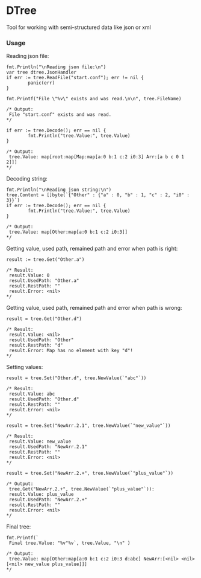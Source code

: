 # DTree

Tool for working with semi-structured data like json or xml

### Usage

Reading json file:
```
fmt.Println("\nReading json file:\n")
var tree dtree.JsonHandler
if err := tree.ReadFile("start.conf"); err != nil {
		panic(err)
}

fmt.Printf("File \"%v\" exists and was read.\n\n", tree.FileName)

/* Output: 
 File "start.conf" exists and was read.
*/

if err := tree.Decode(); err == nil {
		fmt.Println("tree.Value:", tree.Value)
}

/* Output: 
 tree.Value: map[root:map[Map:map[a:0 b:1 c:2 i0:3] Arr:[a b c 0 1 2]]]
*/
```

Decoding string:
```
fmt.Println("\nReading json string:\n")
tree.Content = []byte(`{"Other" : {"a" : 0, "b" : 1, "c" : 2, "i0" : 3}}`)
if err := tree.Decode(); err == nil {
		fmt.Println("tree.Value:", tree.Value)
}

/* Output: 
 tree.Value: map[Other:map[a:0 b:1 c:2 i0:3]]
*/
```	

Getting value, used path, remained path and error when path is right:
```
result := tree.Get("Other.a")

/* Result: 
 result.Value: 0
 result.UsedPath: "Other.a"
 result.RestPath: ""
 result.Error: <nil>
*/
```
Getting value, used path, remained path and error when path is wrong:
```
result = tree.Get("Other.d")

/* Result: 
 result.Value: <nil>
 result.UsedPath: "Other"
 result.RestPath: "d"
 result.Error: Map has no element with key "d"!
*/
```
Setting values:
```
result = tree.Set("Other.d", tree.NewValue(`"abc"`))

/* Result: 
 result.Value: abc
 result.UsedPath: "Other.d"
 result.RestPath: ""
 result.Error: <nil>
*/

result = tree.Set("NewArr.2.1", tree.NewValue(`"new_value"`))

/* Result: 
 result.Value: new_value
 result.UsedPath: "NewArr.2.1"
 result.RestPath: ""
 result.Error: <nil>
*/
	
result = tree.Set("NewArr.2.+", tree.NewValue(`"plus_value"`))

/* Output: 
 tree.Get("NewArr.2.+", tree.NewValue(`"plus_value"`)):
 result.Value: plus_value
 result.UsedPath: "NewArr.2.+"
 result.RestPath: ""
 result.Error: <nil>
*/
```
Final tree:
```
fmt.Printf(`
 Final tree.Value: "%v"%v`, tree.Value, "\n" )

/* Output: 
 tree.Value: map[Other:map[a:0 b:1 c:2 i0:3 d:abc] NewArr:[<nil> <nil> [<nil> new_value plus_value]]]
*/
```